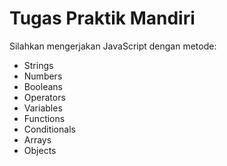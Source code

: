 # Tugas Praktik Mandiri

Silahkan mengerjakan JavaScript dengan metode:

- Strings
- Numbers
- Booleans
- Operators
- Variables
- Functions
- Conditionals
- Arrays
- Objects
